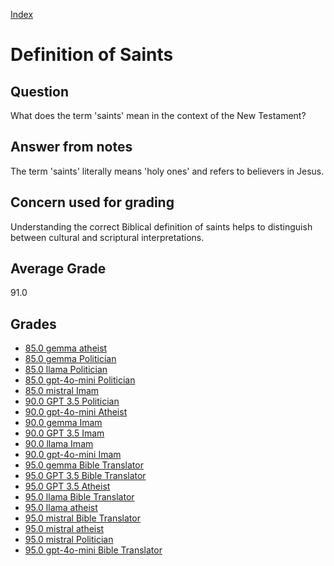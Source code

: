 
[Index](../../index.md)
# Definition of Saints
## Question
What does the term 'saints' mean in the context of the New Testament?

## Answer from notes
The term 'saints' literally means 'holy ones' and refers to believers in Jesus.

## Concern used for grading
Understanding the correct Biblical definition of saints helps to distinguish between cultural and scriptural interpretations.

## Average Grade
91.0

## Grades
 * [85.0 gemma atheist](../answers/gemma_atheist/Definition_of_Saints.md)
 * [85.0 gemma Politician](../answers/gemma_Politician/Definition_of_Saints.md)
 * [85.0 llama Politician](../answers/llama_Politician/Definition_of_Saints.md)
 * [85.0 gpt-4o-mini Politician](../answers/gpt-4o-mini_Politician/Definition_of_Saints.md)
 * [85.0 mistral Imam](../answers/mistral_Imam/Definition_of_Saints.md)
 * [90.0 GPT 3.5 Politician](../answers/GPT_3.5_Politician/Definition_of_Saints.md)
 * [90.0 gpt-4o-mini Atheist](../answers/gpt-4o-mini_Atheist/Definition_of_Saints.md)
 * [90.0 gemma Imam](../answers/gemma_Imam/Definition_of_Saints.md)
 * [90.0 GPT 3.5 Imam](../answers/GPT_3.5_Imam/Definition_of_Saints.md)
 * [90.0 llama Imam](../answers/llama_Imam/Definition_of_Saints.md)
 * [90.0 gpt-4o-mini Imam](../answers/gpt-4o-mini_Imam/Definition_of_Saints.md)
 * [95.0 gemma Bible Translator](../answers/gemma_Bible_Translator/Definition_of_Saints.md)
 * [95.0 GPT 3.5 Bible Translator](../answers/GPT_3.5_Bible_Translator/Definition_of_Saints.md)
 * [95.0 GPT 3.5 Atheist](../answers/GPT_3.5_Atheist/Definition_of_Saints.md)
 * [95.0 llama Bible Translator](../answers/llama_Bible_Translator/Definition_of_Saints.md)
 * [95.0 llama atheist](../answers/llama_atheist/Definition_of_Saints.md)
 * [95.0 mistral Bible Translator](../answers/mistral_Bible_Translator/Definition_of_Saints.md)
 * [95.0 mistral atheist](../answers/mistral_atheist/Definition_of_Saints.md)
 * [95.0 mistral Politician](../answers/mistral_Politician/Definition_of_Saints.md)
 * [95.0 gpt-4o-mini Bible Translator](../answers/gpt-4o-mini_Bible_Translator/Definition_of_Saints.md)
